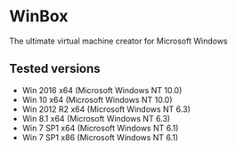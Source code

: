 # WinBox
The ultimate virtual machine creator for Microsoft Windows

## Tested versions
- Win 2016 x64 (Microsoft Windows NT 10.0)
- Win 10 x64 (Microsoft Windows NT 10.0)
- Win 2012 R2 x64 (Microsoft Windows NT 6.3)
- Win 8.1 x64 (Microsoft Windows NT 6.3)
- Win 7 SP1 x64 (Microsoft Windows NT 6.1)
- Win 7 SP1 x86 (Microsoft Windows NT 6.1)
